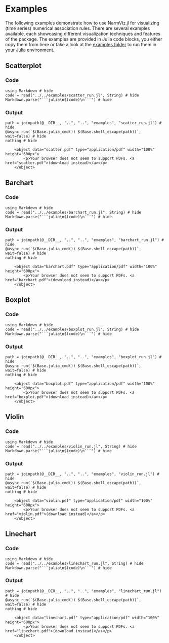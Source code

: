# Examples
The following examples demonstrate how to use NarmViz.jl for visualizing (time series) numerical association rules.
There are several examples available, each showcasing different visualization techniques and features of the package.
The examples are provided in Julia code blocks, you either copy them from here or take a look at the [examples folder](https://github.com/firefly-cpp/NarmViz.jl/tree/main/examples) to run them in your Julia environment.

## Scatterplot
### Code
```@example
using Markdown # hide
code = read("../../examples/scatter_run.jl", String) # hide
Markdown.parse("```julia\n$(code)\n```") # hide
```

### Output
```@example
path = joinpath(@__DIR__, "..", "..", "examples", "scatter_run.jl") # hide
@async run(`$(Base.julia_cmd()) $(Base.shell_escape(path))`, wait=false) # hide
nothing # hide
```

```@raw html
    <object data="scatter.pdf" type="application/pdf" width="100%" height="600px">
        <p>Your browser does not seem to support PDFs. <a href="scatter.pdf">(download instead)</a></p>
    </object>
```

## Barchart
### Code
```@example
using Markdown # hide
code = read("../../examples/barchart_run.jl", String) # hide
Markdown.parse("```julia\n$(code)\n```") # hide
```

### Output
```@example
path = joinpath(@__DIR__, "..", "..", "examples", "barchart_run.jl") # hide
@async run(`$(Base.julia_cmd()) $(Base.shell_escape(path))`, wait=false) # hide
nothing # hide
```

```@raw html
    <object data="barchart.pdf" type="application/pdf" width="100%" height="600px">
        <p>Your browser does not seem to support PDFs. <a href="barchart.pdf">(download instead)</a></p>
    </object>
```

## Boxplot
### Code
```@example
using Markdown # hide
code = read("../../examples/boxplot_run.jl", String) # hide
Markdown.parse("```julia\n$(code)\n```") # hide
```

### Output
```@example
path = joinpath(@__DIR__, "..", "..", "examples", "boxplot_run.jl") # hide
@async run(`$(Base.julia_cmd()) $(Base.shell_escape(path))`, wait=false) # hide
nothing # hide
```

```@raw html
    <object data="boxplot.pdf" type="application/pdf" width="100%" height="600px">
        <p>Your browser does not seem to support PDFs. <a href="boxplot.pdf">(download instead)</a></p>
    </object>
```

## Violin
### Code
```@example
using Markdown # hide
code = read("../../examples/violin_run.jl", String) # hide
Markdown.parse("```julia\n$(code)\n```") # hide
```

### Output
```@example
path = joinpath(@__DIR__, "..", "..", "examples", "violin_run.jl") # hide
@async run(`$(Base.julia_cmd()) $(Base.shell_escape(path))`, wait=false) # hide
nothing # hide
```

```@raw html
    <object data="violin.pdf" type="application/pdf" width="100%" height="600px">
        <p>Your browser does not seem to support PDFs. <a href="violin.pdf">(download instead)</a></p>
    </object>
```

## Linechart
### Code
```@example
using Markdown # hide
code = read("../../examples/linechart_run.jl", String) # hide
Markdown.parse("```julia\n$(code)\n```") # hide
```

### Output
```@example
path = joinpath(@__DIR__, "..", "..", "examples", "linechart_run.jl") # hide
@async run(`$(Base.julia_cmd()) $(Base.shell_escape(path))`, wait=false) # hide
nothing # hide
```

```@raw html
    <object data="linechart.pdf" type="application/pdf" width="100%" height="600px">
        <p>Your browser does not seem to support PDFs. <a href="linechart.pdf">(download instead)</a></p>
    </object>
```
